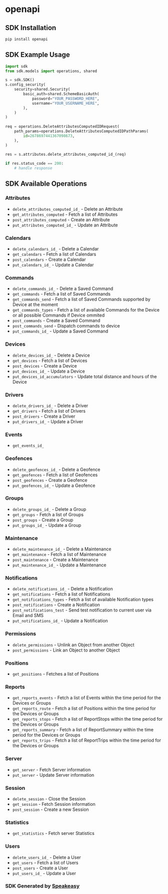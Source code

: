 # openapi

<!-- Start SDK Installation -->
## SDK Installation

```bash
pip install openapi
```
<!-- End SDK Installation -->

## SDK Example Usage
<!-- Start SDK Example Usage -->
```python
import sdk
from sdk.models import operations, shared

s = sdk.SDK()
s.config_security(
    security=shared.Security(
        basic_auth=shared.SchemeBasicAuth(
            password="YOUR_PASSWORD_HERE",
            username="YOUR_USERNAME_HERE",
        ),
    )
)
    
req = operations.DeleteAttributesComputedIDRequest(
    path_params=operations.DeleteAttributesComputedIDPathParams(
        id=2678697441367098673,
    ),
)
    
res = s.attributes.delete_attributes_computed_id_(req)

if res.status_code == 200:
    # handle response
```
<!-- End SDK Example Usage -->

<!-- Start SDK Available Operations -->
## SDK Available Operations

### Attributes

* `delete_attributes_computed_id_` - Delete an Attribute
* `get_attributes_computed` - Fetch a list of Attributes
* `post_attributes_computed` - Create an Attribute
* `put_attributes_computed_id_` - Update an Attribute

### Calendars

* `delete_calendars_id_` - Delete a Calendar
* `get_calendars` - Fetch a list of Calendars
* `post_calendars` - Create a Calendar
* `put_calendars_id_` - Update a Calendar

### Commands

* `delete_commands_id_` - Delete a Saved Command
* `get_commands` - Fetch a list of Saved Commands
* `get_commands_send` - Fetch a list of Saved Commands supported by Device at the moment
* `get_commands_types` - Fetch a list of available Commands for the Device or all possible Commands if Device ommited
* `post_commands` - Create a Saved Command
* `post_commands_send` - Dispatch commands to device
* `put_commands_id_` - Update a Saved Command

### Devices

* `delete_devices_id_` - Delete a Device
* `get_devices` - Fetch a list of Devices
* `post_devices` - Create a Device
* `put_devices_id_` - Update a Device
* `put_devices_id_accumulators` - Update total distance and hours of the Device

### Drivers

* `delete_drivers_id_` - Delete a Driver
* `get_drivers` - Fetch a list of Drivers
* `post_drivers` - Create a Driver
* `put_drivers_id_` - Update a Driver

### Events

* `get_events_id_`

### Geofences

* `delete_geofences_id_` - Delete a Geofence
* `get_geofences` - Fetch a list of Geofences
* `post_geofences` - Create a Geofence
* `put_geofences_id_` - Update a Geofence

### Groups

* `delete_groups_id_` - Delete a Group
* `get_groups` - Fetch a list of Groups
* `post_groups` - Create a Group
* `put_groups_id_` - Update a Group

### Maintenance

* `delete_maintenance_id_` - Delete a Maintenance
* `get_maintenance` - Fetch a list of Maintenance
* `post_maintenance` - Create a Maintenance
* `put_maintenance_id_` - Update a Maintenance

### Notifications

* `delete_notifications_id_` - Delete a Notification
* `get_notifications` - Fetch a list of Notifications
* `get_notifications_types` - Fetch a list of available Notification types
* `post_notifications` - Create a Notification
* `post_notifications_test` - Send test notification to current user via Email and SMS
* `put_notifications_id_` - Update a Notification

### Permissions

* `delete_permissions` - Unlink an Object from another Object
* `post_permissions` - Link an Object to another Object

### Positions

* `get_positions` - Fetches a list of Positions

### Reports

* `get_reports_events` - Fetch a list of Events within the time period for the Devices or Groups
* `get_reports_route` - Fetch a list of Positions within the time period for the Devices or Groups
* `get_reports_stops` - Fetch a list of ReportStops within the time period for the Devices or Groups
* `get_reports_summary` - Fetch a list of ReportSummary within the time period for the Devices or Groups
* `get_reports_trips` - Fetch a list of ReportTrips within the time period for the Devices or Groups

### Server

* `get_server` - Fetch Server information
* `put_server` - Update Server information

### Session

* `delete_session` - Close the Session
* `get_session` - Fetch Session information
* `post_session` - Create a new Session

### Statistics

* `get_statistics` - Fetch server Statistics

### Users

* `delete_users_id_` - Delete a User
* `get_users` - Fetch a list of Users
* `post_users` - Create a User
* `put_users_id_` - Update a User

<!-- End SDK Available Operations -->

### SDK Generated by [Speakeasy](https://docs.speakeasyapi.dev/docs/using-speakeasy/client-sdks)
